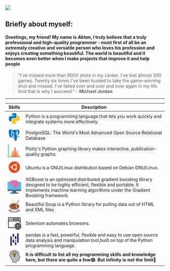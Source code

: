 ![](image/giphy.gif)

## Briefly about myself:

#### Greetings, my friend! My name is *Aktan*, I truly believe that a truly professional and high-quality programmer - must first of all be an extremely creative and versatile person who loves his profession and enjoys creating something beautiful. The world is beautiful and it becomes even better when I make projects that improve it and help people

> "I've missed more than 9000 shots in my career. I've lost almost 300 games. Twenty six times I've been trusted to take the game-winning shot and missed. I've failed over and over and over again in my life. And that is why I succeed." - **Michael Jordan**
___
| Skills      | Description |
| ----------- | ----------- |
| [![](image/icon/python.png)](https://www.python.org/doc/)         | Python is a programming language that lets you work quickly and integrate systems more effectively.       |
| [![](image/icon/postgresql.png)](https://www.postgresql.org/)         | PostgreSQL: The World's Most Advanced Open Source Relational Database        |
| [![](image/icon/plotly.png)](https://plotly.com/python/)  | Plotly's Python graphing library makes interactive, publication-quality graphs.        |
| [![](image/icon/ubuntu.png)](https://ubuntu.com/)         | Ubuntu is a GNU/Linux distribution based on Debian GNU/Linux.        |
| [![](image/icon/xgboost.png)](https://xgboost.readthedocs.io/en/stable/)   | XGBoost is an optimized distributed gradient boosting library designed to be highly efficient, flexible and portable. It implements machine learning algorithms under the Gradient Boosting framework.         |
| [![](image/icon/bs4.png)](https://www.crummy.com/software/BeautifulSoup/bs4/doc/)         | Beautiful Soup is a Python library for pulling data out of HTML and XML files        |
| [![](image/icon/selenium.png)](https://selenium-python.readthedocs.io/)         | Selenium automates browsers.        |
| [![](image/icon/pandas.png)](https://pandas.pydata.org/)       | pandas is a fast, powerful, flexible and easy to use open source data analysis and manipulation tool,built on top of the Python programming language.
| [![](image/icon/knowledge.png)](https://www.linkedin.com/in/aktifon/)       | **It is difficult to list all my programming skills and knowledge here, but there are quite a few😅. But infinity is not the limit🦾**
        